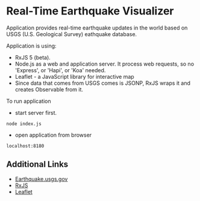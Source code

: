 # Real-Time Earthquake Visualizer
Application provides real-time earthquake updates in the world based on USGS (U.S. Geological Survey) eathquake database. 

Application is using:
- RxJS 5 (beta).
- Node.js as a web and application server. It process web requests, so no 'Express', or 'Hapi', or 'Koa' needed.
- Leaflet - a JavaScript library for interactive map
- Since data that comes from USGS comes is JSONP, RxJS wraps it and creates Observable from it.

To run application 
- start server first. 
```
node index.js
```
- open application from browser
```
localhost:8180
```
## Additional Links
- [Earthquake.usgs.gov](http://earthquake.usgs.gov/earthquakes/feed/v1.0/)
- [RxJS](https://github.com/ReactiveX/rxjs)
- [Leaflet](http://leafletjs.com/)